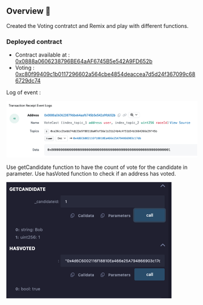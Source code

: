 ## Overview 📝

Created the Voting contratct and Remix and play with different functions.

### Deployed contract

- Contract available at : [0x0888a0606238796BE64aAF6745B5e542A9FD652b](https://sepolia.etherscan.io/address/0x0888a0606238796BE64aAF6745B5e542A9FD652b)
- Voting : [0xc80f99409c1b0117296602a564cbe4854deaccea7d5d24f367099c686729dc74](https://sepolia.etherscan.io/address/0x4d6c6002116f18810ea466e25a794866903c17db)

Log of event :

![Log of event](../day2/Log.png)

Use getCandidate function to have the count of vote for the candidate in parameter.
Use hasVoted function to check if an address has voted.

![Screen of results](../day2/Check_result.png)

